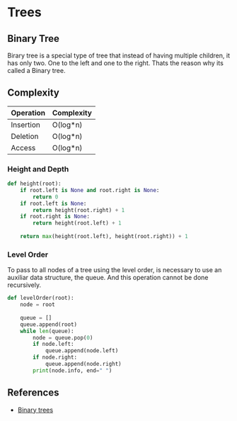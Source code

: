 # Trees

## Binary Tree

Birary tree is a special type of tree that instead of having multiple children, it has only two. One to the left and one to the right. Thats the reason why its called a Binary tree.

## Complexity

| Operation  | Complexity     |
|------------|----------------|
| Insertion  |     O(log*n)   |
| Deletion   |     O(log*n)   |
| Access     |     O(log*n)   |


### Height and Depth

```python
def height(root):
    if root.left is None and root.right is None:
        return 0
    if root.left is None:
        return height(root.right) + 1
    if root.right is None:
        return height(root.left) + 1
    
    return max(height(root.left), height(root.right)) + 1
```


### Level Order

To pass to all nodes of a tree using the level order, is necessary to use an auxiliar data structure, the queue. And this operation cannot be done recursively.

```python
def levelOrder(root):
    node = root
    
    queue = []
    queue.append(root)
    while len(queue):
        node = queue.pop(0)
        if node.left:
            queue.append(node.left)
        if node.right:
            queue.append(node.right)
        print(node.info, end=" ")
```

## References
- [Binary trees](https://www.geeksforgeeks.org/binary-tree-data-structure/)
